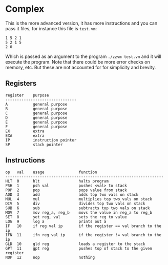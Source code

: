 # Complex

This is the more advanced version, it has more instructions and 
you can pass it files, for instance this file is `test.vm`:

	1 5 2 1
	5 2 1 5
	2 0

Which is passed as an argument to the program `./zzvm test.vm` and it will
execute the program. Note that there could be more error checks on memory,
etc. But these are not accounted for for simplicity and brevity.

## Registers

	register	purpose
	-------------------------------
	A			general purpose
	B			general purpose
	C			general purpose
	D			general purpose
	E			general purpose
	F			general purpose
	EX 			extra
	EXA 		extra
	IP			instruction pointer
	SP			stack pointer

## Instructions

	op   val    usage    			function
	---------------------------------------------------------------------
	HLT  0      hlt 	 			halts program
	PSH  1      psh val  			pushes <val> to stack
	POP  2      pop 	 			pops value from stack
	ADD  3      add 	 			adds top two vals on stack
	MUL  4      mul 	 			multiplies top two vals on stack
	DIV  5      div 	 			divides top two vals on stack
	SUB  6      sub 	 			subtracts top two vals on stack
	MOV  7      mov reg_a, reg_b 	movs the value in reg_a to reg_b 
	SET  8      set reg, val 		sets the reg to value
	LOG  9      log a 				prints out a
	IF   10     if reg val ip 		if the register == val branch to the ip
	IFN  11     ifn reg val ip 		if the register != val branch to the ip
	GLD  10     gld reg 			loads a register to the stack
	GPT  11     gpt reg 			pushes top of stack to the given register
	NOP  12     nop 				nothing
